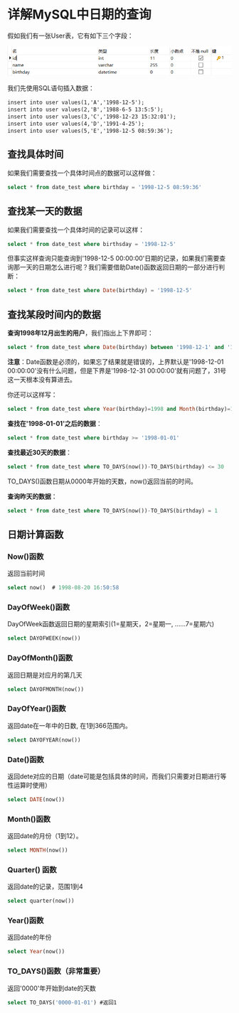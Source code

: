 # 详解MySQL中日期的查询

假如我们有一张User表，它有如下三个字段：

![](../images/9.png)

我们先使用SQL语句插入数据：

```mysql
insert into user values(1,'A','1998-12-5');
insert into user values(2,'B','1988-6-5 13:5:5');
insert into user values(3,'C','1998-12-23 15:32:01');
insert into user values(4,'D','1991-4-25');
insert into user values(5,'E','1998-12-5 08:59:36');
```

## 查找具体时间

如果我们需要查找一个具体时间点的数据可以这样做：

```sql
select * from date_test where birthday = '1998-12-5 08:59:36'
```

## 查找某一天的数据

如果我们需要查找一个具体时间的记录可以这样：

```sql
select * from date_test where birthsday = '1998-12-5'
```

但事实这样查询只能查询到'1998-12-5 00:00:00'日期的记录，如果我们需要查询那一天的日期怎么进行呢？我们需要借助Date()函数返回日期的一部分进行判断：

```sql
select * from date_test where Date(birthday) = '1998-12-5'
```

## 查找某段时间内的数据

**查询1998年12月出生的用户**，我们指出上下界即可：

```sql
select * from date_test where Date(birthday) between '1998-12-1' and '1998-12-31'
```

**注意**：Date函数是必须的，如果忘了结果就是错误的，上界默认是'1998-12-01 00:00:00'没有什么问题，但是下界是'1998-12-31 00:00:00'就有问题了，31号这一天根本没有算进去。

你还可以这样写：

```sql
select * from date_test where Year(birthday)=1998 and Month(birthday)=12
```

**查找在'1998-01-01'之后的数据**：

```sql
select * from date_test where birthday >= '1998-01-01' 
```

**查找最近30天的数据**：

```sql
select * from date_test where TO_DAYS(now())-TO_DAYS(birthday) <= 30
```

TO_DAYS()函数日期从0000年开始的天数，now()返回当前的时间。

**查询昨天的数据**：

```sql
select * from date_test where TO_DAYS(now())-TO_DAYS(birthday) = 1
```



## 日期计算函数

### Now()函数

返回当前时间

```sql
select now()  # 1998-08-20 16:50:58
```



### DayOfWeek()函数

DayOfWeek函数返回日期的星期索引(1=星期天，2=星期一, ……7=星期六)

```sql
select DAYOFWEEK(now())  
```

### DayOfMonth()函数

返回日期是对应月的第几天

```sql
select DAYOFMONTH(now())
```

### DayOfYear()函数

返回date在一年中的日数, 在1到366范围内。

```sql
select DAYOFYEAR(now())
```

### Date()函数

返回dete对应的日期（date可能是包括具体的时间，而我们只需要对日期进行等性运算时使用）

```sql
select DATE(now())
```

### Month()函数

返回date的月份（1到12）。

```sql
select MONTH(now())
```

### Quarter() 函数

返回date的记录，范围1到4

```sql
select quarter(now())
```

### Year()函数

返回date的年份

```sql
select Year(now())
```

### TO_DAYS()函数（非常重要）

返回'0000'年开始到date的天数

```sql
select TO_DAYS('0000-01-01') #返回1
```



